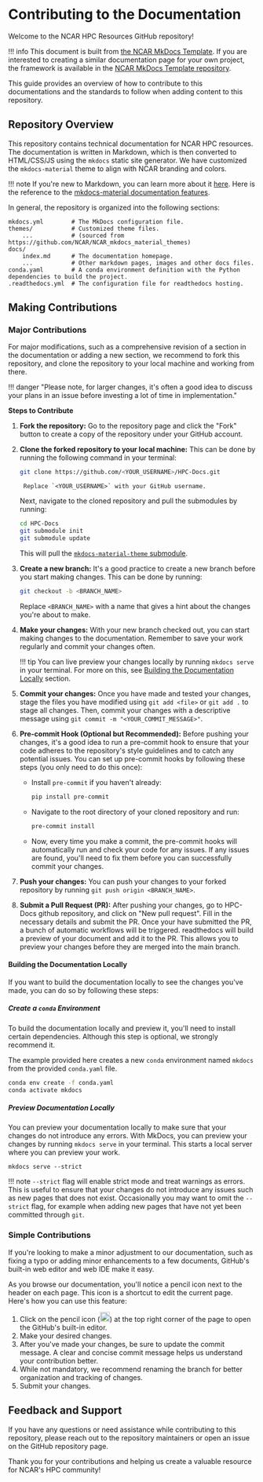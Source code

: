 # Contributing to the Documentation

Welcome to the NCAR HPC Resources GitHub repository!

!!! info
    This document is built from [the NCAR MkDocs Template](https://github.com/NCAR/NCAR_mkdocs_template/). If you are interested to creating a similar documentation page for your own project, the framework is available in the [NCAR MkDocs Template repository](https://ncar-mkdocs-template.readthedocs.io/en/latest/getting-started/).

This guide provides an overview of how to contribute to this documentations and the standards to follow when adding content to this repository.

## Repository Overview

This repository contains technical documentation for NCAR HPC resources. The documentation is written in Markdown, which is then converted to HTML/CSS/JS using the `mkdocs` static site generator. We have customized the `mkdocs-material` theme to align with NCAR branding and colors.

!!! note
    If you're new to Markdown, you can learn more about it [here](https://www.markdownguide.org/).
    Here is the reference to the [mkdocs-material documentation features](https://squidfunk.github.io/mkdocs-material/reference/).

In general, the repository is organized into the following sections:

```
mkdocs.yml        # The MkDocs configuration file.
themes/           # Customized theme files.
    ...           # (sourced from https://github.com/NCAR/NCAR_mkdocs_material_themes)
docs/
    index.md      # The documentation homepage.
    ...           # Other markdown pages, images and other docs files.
conda.yaml        # A conda environment definition with the Python dependencies to build the project.
.readthedocs.yml  # The configuration file for readthedocs hosting.
```

## Making Contributions

### Major Contributions

For major modifications, such as a comprehensive revision of a section in the documentation or adding a new section, we recommend to fork this repository, and clone the repository to your local machine and working from there.

!!! danger "Please note, for larger changes, it's often a good idea to discuss your plans in an issue before investing a lot of time in implementation."

**Steps to Contribute**

1. **Fork the repository:** Go to the repository page and click the "Fork" button to create a copy of the repository under your GitHub account.

1. **Clone the forked repository to your local machine:** This can be done by running the following command in your terminal:

    ```bash
    git clone https://github.com/<YOUR_USERNAME>/HPC-Docs.git
    ```

    ```
     Replace `<YOUR_USERNAME>` with your GitHub username.
    ```

    Next, navigate to the cloned repository and pull the submodules by running:

    ```bash
    cd HPC-Docs
    git submodule init
    git submodule update
    ```

    This will pull the [`mkdocs-material-theme` submodule](https://github.com/NCAR/NCAR_mkdocs_material_themes.git).

1. **Create a new branch:** It's a good practice to create a new branch before you start making changes. This can be done by running:

    ```bash
    git checkout -b <BRANCH_NAME>
    ```

    Replace `<BRANCH_NAME>` with a name that gives a hint about the changes you're about to make.

1. **Make your changes:** With your new branch checked out, you can start making changes to the documentation. Remember to save your work regularly and commit your changes often.

    !!! tip
        You can live preview your changes locally by running `mkdocs serve` in your terminal. For more on this, see [Building the Documentation Locally](#building-the-documentation-locally) section.

1. **Commit your changes:** Once you have made and tested your changes, stage the files you have modified using `git add <file>` or `git add .` to stage all changes. Then, commit your changes with a descriptive message using `git commit -m "<YOUR_COMMIT_MESSAGE>"`.

1. **Pre-commit Hook (Optional but Recommended):** Before pushing your changes, it's a good idea to run a pre-commit hook to ensure that your code adheres to the repository's style guidelines and to catch any potential issues. You can set up pre-commit hooks by following these steps (you only need to do this once):

    - Install `pre-commit` if you haven't already:

        ```bash
        pip install pre-commit
        ```

    - Navigate to the root directory of your cloned repository and run:

        ```bash
        pre-commit install
        ```

    - Now, every time you make a commit, the pre-commit hooks will automatically run and check your code for any issues. If any issues are found, you'll need to fix them before you can successfully commit your changes.

1. **Push your changes:** You can push your changes to your forked repository by running `git push origin <BRANCH_NAME>`.

1. **Submit a Pull Request (PR):** After pushing your changes, go to HPC-Docs github repository, and click on "New pull request". Fill in the necessary details and submit the PR. Once your have submitted the PR, a bunch of automatic workflows will be triggered. readthedocs will build a preview of your document and add it to the PR. This allows you to preview your changes before they are merged into the main branch.

#### Building the Documentation Locally

If you want to build the documentation locally to see the changes you've made, you can do so by following these steps:

##### Create a `conda` Environment

To build the documentation locally and preview it, you'll need to install certain dependencies. Although this step is optional, we strongly recommend it.

The example provided here creates a new  `conda` environment named `mkdocs` from the provided `conda.yaml` file.

```bash
conda env create -f conda.yaml
conda activate mkdocs
```

##### Preview Documentation Locally

You can preview your documentation locally to make sure that your changes do not introduce any errors. With MkDocs, you can preview your changes by running `mkdocs serve` in your terminal. This starts a local server where you can preview your work.

```
mkdocs serve --strict
```

!!! note
    `--strict` flag will enable strict mode and treat warnings as errors. This is useful to ensure that your changes do not introduce any issues such as new pages that does not exist.  Occasionally you may want to omit the `--strict` flag, for example when adding new pages that have not yet been committed through `git`.

### Simple Contributions

If you're looking to make a minor adjustment to our documentation, such as fixing a typo or adding minor enhancements to a few documents, GitHub's built-in web editor and web IDE make it easy.

As you browse our documentation, you'll notice a pencil icon next to the header on each page. This icon is a shortcut to edit the current page. Here's how you can use this feature:

1. Click on the pencil icon (<img src="https://raw.githubusercontent.com/squidfunk/mkdocs-material/master/material/templates/.icons/material/pencil.svg" width="20" height="20">) at the top right corner of the page to open the GitHub's built-in editor.
1. Make your desired changes.
1. After you've made your changes, be sure to update the commit message. A clear and concise commit message helps us understand your contribution better.
1. While not mandatory, we recommend renaming the branch for better organization and tracking of changes.
1. Submit your changes.

## Feedback and Support

If you have any questions or need assistance while contributing to this repository, please reach out to the repository maintainers or open an issue on the GitHub repository page.

Thank you for your contributions and helping us create a valuable resource for NCAR's HPC community!
